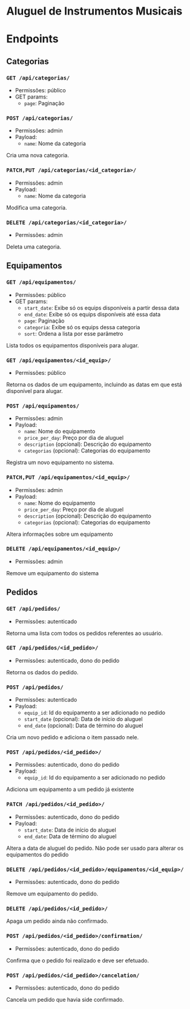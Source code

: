 Aluguel de Instrumentos Musicais
================================

# Endpoints

## Categorias

### `GET /api/categorias/`
- Permissões: público
- GET params:
    + `page`: Paginação

### `POST /api/categorias/`
- Permissões: admin
- Payload:
    + `name`: Nome da categoria

Cria uma nova categoria.

### `PATCH,PUT /api/categorias/<id_categoria>/`
- Permissões: admin
- Payload:
    + `name`: Nome da categoria

Modifica uma categoria.

### `DELETE /api/categorias/<id_categoria>/`
- Permissões: admin

Deleta uma categoria.


## Equipamentos

### `GET /api/equipamentos/`
- Permissões: público
- GET params:
    + `start_date`: Exibe só os equips disponíveis a partir dessa data
    + `end_date`: Exibe só os equips disponíveis até essa data
    + `page`: Paginação
    + `categoria`: Exibe só os equips dessa categoria
    + `sort`: Ordena a lista por esse parâmetro

Lista todos os equipamentos disponíveis para alugar.

### `GET /api/equipamentos/<id_equip>/`
- Permissões: público

Retorna os dados de um equipamento, incluindo as datas em que está disponível para alugar.

### `POST /api/equipamentos/`
- Permissões: admin
- Payload:
    + `name`: Nome do equipamento
    + `price_per_day`: Preço por dia de aluguel
    + `description` (opcional): Descrição do equipamento
    + `categorias` (opcional): Categorias do equipamento

Registra um novo equipamento no sistema.

### `PATCH,PUT /api/equipamentos/<id_equip>/`
- Permissões: admin
- Payload:
    + `name`: Nome do equipamento
    + `price_per_day`: Preço por dia de aluguel
    + `description` (opcional): Descrição do equipamento
    + `categorias` (opcional): Categorias do equipamento

Altera informações sobre um equipamento

### `DELETE /api/equipamentos/<id_equip>/`
- Permissões: admin

Remove um equipamento do sistema


## Pedidos

### `GET /api/pedidos/`
- Permissões: autenticado

Retorna uma lista com todos os pedidos referentes ao usuário.

### `GET /api/pedidos/<id_pedido>/`
- Permissões: autenticado, dono do pedido

Retorna os dados do pedido.

### `POST /api/pedidos/`
- Permissões: autenticado
- Payload:
    + `equip_id`: Id do equipamento a ser adicionado no pedido
    + `start_date` (opcional): Data de início do aluguel
    + `end_date` (opcional): Data de término do aluguel

Cria um novo pedido e adiciona o item passado nele.

### `POST /api/pedidos/<id_pedido>/`
- Permissões: autenticado, dono do pedido
- Payload:
    + `equip_id`: Id do equipamento a ser adicionado no pedido
    
Adiciona um equipamento a um pedido já existente

### `PATCH /api/pedidos/<id_pedido>/`
- Permissões: autenticado, dono do pedido
- Payload:
    + `start_date`: Data de início do aluguel
    + `end_date`: Data de término do aluguel

Altera a data de aluguel do pedido. Não pode ser usado para alterar os equipamentos do pedido

### `DELETE /api/pedidos/<id_pedido>/equipamentos/<id_equip>/`
- Permissões: autenticado, dono do pedido

Remove um equipamento do pedido.

### `DELETE /api/pedidos/<id_pedido>/`

Apaga um pedido ainda não confirmado.

### `POST /api/pedidos/<id_pedido>/confirmation/`
- Permissões: autenticado, dono do pedido

Confirma que o pedido foi realizado e deve ser efetuado.

### `POST /api/pedidos/<id_pedido>/cancelation/`
- Permissões: autenticado, dono do pedido

Cancela um pedido que havia side confirmado.